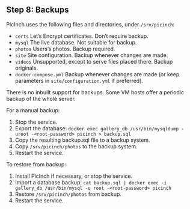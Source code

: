 ## Step 8: Backups
PicInch uses the following files and directories, under `/srv/picinch`:
- `certs` Let’s Encrypt certificates. Don’t require backup.
- `mysql` The live database. Not suitable for backup.
- `photos` Users’s photos. Backup required.
- `site` Site configuration. Backup whenever changes are made.
- `videos` Unsupported, except to serve files placed there. Backup originals.
- `docker-compose.yml` Backup whenever changes are made (or keep parameters in `site/configuration.yml` if preferred).

There is no inbuilt support for backups. Some VM hosts offer a periodic backup of the whole server.

For a manual backup:
1. Stop the service.
2. Export the database: `docker exec gallery_db /usr/bin/mysqldump -uroot -<root-password> picinch > backup.sql` 
3. Copy the resulting backup.sql file to a backup system.
4. Copy `/srv/picinch/photos` to the backup system.
5. Restart the service.

To restore from backup:
1. Install PicInch if necessary, or stop the service.
2. Import a database backup: `cat backup.sql | docker exec -i gallery_db /usr/bin/mysql -u root -<root-password> picinch`
3. Restore `/srv/picinch/photos` from backup.
4. Restart the service.
